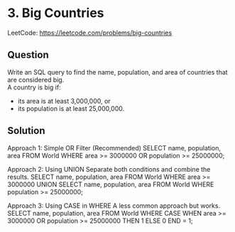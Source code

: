 # 3. Big Countries

LeetCode: https://leetcode.com/problems/big-countries

## Question
Write an SQL query to find the name, population, and area of countries that are considered big.  
A country is big if:
- its area is at least 3,000,000, or
- its population is at least 25,000,000.

## Solution

Approach 1: Simple OR Filter (Recommended)
SELECT name, population, area
FROM World
WHERE area >= 3000000 OR population >= 25000000;

Approach 2: Using UNION
Separate both conditions and combine the results.
SELECT name, population, area
FROM World
WHERE area >= 3000000
UNION
SELECT name, population, area
FROM World
WHERE population >= 25000000;

Approach 3: Using CASE in WHERE
A less common approach but works.
SELECT name, population, area
FROM World
WHERE CASE 
          WHEN area >= 3000000 OR population >= 25000000 THEN 1 
          ELSE 0 
      END = 1;
